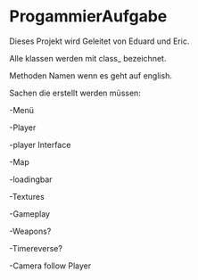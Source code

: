 # ProgammierAufgabe

Dieses Projekt wird Geleitet von Eduard und Eric.

Alle klassen werden mit class_ bezeichnet.

Methoden Namen wenn es geht auf english.


Sachen die erstellt werden müssen:

-Menü

-Player

  -player Interface
  
-Map

-loadingbar

-Textures

-Gameplay

-Weapons?

-Timereverse?

-Camera follow Player

